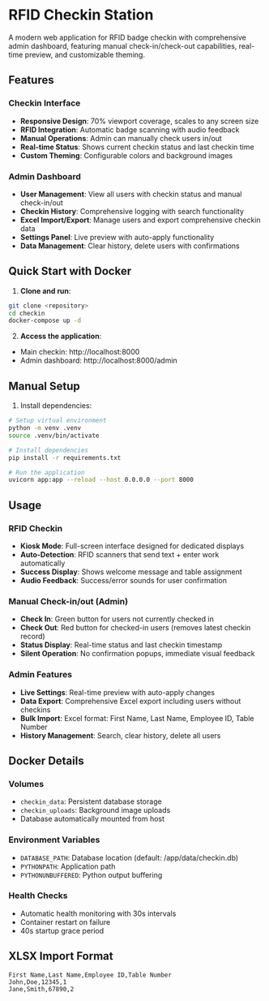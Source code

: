 # RFID Checkin Station

A modern web application for RFID badge checkin with comprehensive admin dashboard, featuring manual check-in/check-out capabilities, real-time preview, and customizable theming.

## Features

### Checkin Interface
- **Responsive Design**: 70% viewport coverage, scales to any screen size
- **RFID Integration**: Automatic badge scanning with audio feedback
- **Manual Operations**: Admin can manually check users in/out
- **Real-time Status**: Shows current checkin status and last checkin time
- **Custom Theming**: Configurable colors and background images

### Admin Dashboard
- **User Management**: View all users with checkin status and manual check-in/out
- **Checkin History**: Comprehensive logging with search functionality
- **Excel Import/Export**: Manage users and export comprehensive checkin data
- **Settings Panel**: Live preview with auto-apply functionality
- **Data Management**: Clear history, delete users with confirmations

## Quick Start with Docker

1. **Clone and run**:
```bash
git clone <repository>
cd checkin
docker-compose up -d
```

2. **Access the application**:
- Main checkin: http://localhost:8000
- Admin dashboard: http://localhost:8000/admin

## Manual Setup

1. Install dependencies:
```bash
# Setup virtual environment
python -m venv .venv
source .venv/bin/activate

# Install dependencies
pip install -r requirements.txt

# Run the application
uvicorn app:app --reload --host 0.0.0.0 --port 8000
```

## Usage

### RFID Checkin
- **Kiosk Mode**: Full-screen interface designed for dedicated displays
- **Auto-Detection**: RFID scanners that send text + enter work automatically
- **Success Display**: Shows welcome message and table assignment
- **Audio Feedback**: Success/error sounds for user confirmation

### Manual Check-in/out (Admin)
- **Check In**: Green button for users not currently checked in
- **Check Out**: Red button for checked-in users (removes latest checkin record)
- **Status Display**: Real-time status and last checkin timestamp
- **Silent Operation**: No confirmation popups, immediate visual feedback

### Admin Features
- **Live Settings**: Real-time preview with auto-apply changes
- **Data Export**: Comprehensive Excel export including users without checkins
- **Bulk Import**: Excel format: First Name, Last Name, Employee ID, Table Number
- **History Management**: Search, clear history, delete all users

## Docker Details

### Volumes
- `checkin_data`: Persistent database storage
- `checkin_uploads`: Background image uploads
- Database automatically mounted from host

### Environment Variables
- `DATABASE_PATH`: Database location (default: /app/data/checkin.db)
- `PYTHONPATH`: Application path
- `PYTHONUNBUFFERED`: Python output buffering

### Health Checks
- Automatic health monitoring with 30s intervals
- Container restart on failure
- 40s startup grace period

## XLSX Import Format

```csv
First Name,Last Name,Employee ID,Table Number
John,Doe,12345,1
Jane,Smith,67890,2
```

